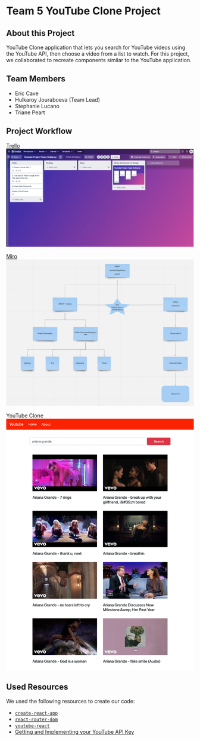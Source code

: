 # Team 5 YouTube Clone Project

## About this Project

YouTube Clone application that lets you search for YouTube videos using the YouTube API, then choose a video from a list to watch. For this project, we collaborated to recreate components similar to the YouTube application.

## Team Members

- Eric Cave
- Hulkaroy Jouraboeva (Team Lead)
- Stephanie Lucano
- Triane Peart

## Project Workflow

[Trello](https://trello.com/b/yNG0Heo0)
![trello board](./assets/Trello.png)

[Miro](https://miro.com/app/board/uXjVOd8J-Tk=/)
![Miro](./assets/Miro.png)

YouTube Clone
![YouTube Clone](assets/home-2.png)

## Used Resources

We used the following resources to create our code:

- [`create-react-app`](https://www.npmjs.com/package/create-react-app)
- [`react-router-dom`](https://www.npmjs.com/package/react-router-dom)
- [`youtube-react`](https://www.npmjs.com/package/youtube-react)
- [Getting and Implementing your YouTube API Key](./docs/youtube-api-key.md)